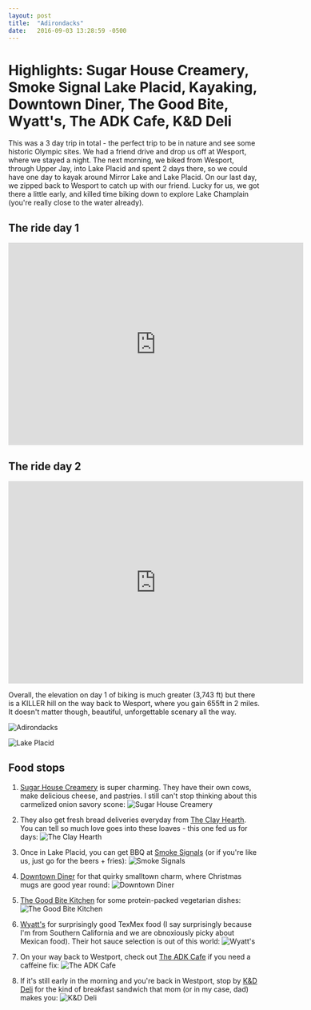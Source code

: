 ```yaml
---
layout: post
title:  "Adirondacks"
date:   2016-09-03 13:28:59 -0500
---
```

# Highlights: Sugar House Creamery, Smoke Signal Lake Placid, Kayaking, Downtown Diner, The Good Bite, Wyatt's, The ADK Cafe, K&D Deli

This was a 3 day trip in total - the perfect trip to be in nature and see some historic Olympic sites. We had a friend drive and drop us off at Wesport, where we stayed a night. The next morning, we biked from Wesport, through Upper Jay, into Lake Placid and spent 2 days there, so we could have one day to kayak around Mirror Lake and Lake Placid. On our last day, we zipped back to Wesport to catch up with our friend. Lucky for us, we got there a little early, and killed time biking down to explore Lake Champlain (you're really close to the water already).

## The ride day 1

<iframe height='405' width='590' frameborder='0' allowtransparency='true' scrolling='no' src='https://www.strava.com/activities/699314556/embed/35cbc2ae5408ab99f950bd084e17316eda9b4c9b'></iframe>

## The ride day 2

<iframe height='405' width='590' frameborder='0' allowtransparency='true' scrolling='no' src='https://www.strava.com/activities/701782583/embed/fbb8d2d0c7988ccf1655bda0f83f32b5e47b4090'></iframe>

Overall, the elevation on day 1 of biking is much greater (3,743 ft) but there is a KILLER hill on the way back to Wesport, where you gain 655ft in 2 miles. It doesn't matter though, beautiful, unforgettable scenary all the way.

![Adirondacks](https://scontent-iad3-1.xx.fbcdn.net/v/t1.0-9/14202730_10105675732278823_7772425033470548467_n.jpg?oh=d9c20f5dbe7475b93d5d5ab3d43c6413&oe=588F3F2C)

![Lake Placid](https://scontent-iad3-1.xx.fbcdn.net/v/t1.0-9/14237737_10105675658776123_5446104537285091934_n.jpg?oh=52ac88d97832a6dfd284b016387a42e5&oe=588E565B)

## Food stops

1. <a href="http://www.sugarhousecreamery.com" target="_blank">Sugar House Creamery</a> is super charming. They have their own cows, make delicious cheese, and pastries. I still can't stop thinking about this carmelized onion savory scone:
![Sugar House Creamery](https://scontent-iad3-1.xx.fbcdn.net/v/t1.0-9/14202763_10105675658172333_439489603737557291_n.jpg?oh=a4560e60f161cd13c1a2caab375d45a4&oe=58894A14)

2. They also get fresh bread deliveries everyday from <a href="http://www.theclayhearth.com/frozen-pizza-and-bread-drop-offs/" target="_blank">The Clay Hearth</a>. You can tell so much love goes into these loaves - this one fed us for days: 
![The Clay Hearth](https://scontent-iad3-1.xx.fbcdn.net/v/t1.0-9/14265014_10105675658197283_4615276289352769152_n.jpg?oh=f054180bc0875514da2dff748f97aca6&oe=5892BFF0)

3. Once in Lake Placid, you can get BBQ at <a href="http://www.smokesignalsq.com/" target="_blank">Smoke Signals</a> (or if you're like us, just go for the beers + fries): ![Smoke Signals](https://scontent-iad3-1.xx.fbcdn.net/v/t1.0-9/14202752_10105675658651373_1605776474115502907_n.jpg?oh=1daa18b77b862e2a9fb42e6c7cd84d02&oe=5898FA88)

4. <a href="https://www.tripadvisor.com/Restaurant_Review-g48023-d399400-Reviews-Downtown_Diner-Lake_Placid_New_York.html" target="_blank">Downtown Diner</a> for that quirky smalltown charm, where Christmas mugs are good year round: ![Downtown Diner](https://static1.squarespace.com/static/56b18976f8baf3f55716718f/57f5b864414fb53f7ae1d7bd/5812d3b6893fc085fef7b254/1477628872163/File+Oct+28%2C+00+18+21.jpeg?format=750w)

5. <a href="https://www.yelp.com/biz/the-good-bite-kitchen-lake-placid" target="_blank">The Good Bite Kitchen</a> for some protein-packed vegetarian dishes: ![The Good Bite Kitchen](https://scontent-iad3-1.xx.fbcdn.net/v/t1.0-9/14264847_10105675658786103_4814844727353515192_n.jpg?oh=19bf0f1602b9fa225f0c5d108ad5597a&oe=5894F8BC)

6. <a href="https://www.yelp.com/biz/wyatts-lake-placid" target="_blank">Wyatt's</a> for surprisingly good TexMex food (I say surprisingly because I'm from Southern California and we are obnoxiously picky about Mexican food). Their hot sauce selection is out of this world: ![Wyatt's](https://scontent-iad3-1.xx.fbcdn.net/v/t1.0-9/14212113_10105675658900873_5415697131842154929_n.jpg?oh=5c074c84fd8b498b77ca173310e74fbf&oe=58A967E8)

7. On your way back to Westport, check out <a href="https://www.yelp.com/biz/the-adk-cafe-keene" target="_blank">The ADK Cafe</a> if you need a caffeine fix: ![The ADK Cafe](https://scontent-iad3-1.xx.fbcdn.net/v/t1.0-9/14237512_10105675659120433_3980668138815829493_n.jpg?oh=819755ca401cda5ecfb5bc75fccb696a&oe=58AAF403)

8. If it's still early in the morning and you're back in Westport, stop by <a href="https://www.yelp.com/biz/k-and-d-deli-westport-2" taregt="_blank">K&D Deli</a> for the kind of breakfast sandwich that mom (or in my case, dad) makes you: ![K&D Deli](https://scontent-iad3-1.xx.fbcdn.net/v/t1.0-9/14291701_10105675659384903_3817454832185758984_n.jpg?oh=638d28f6c578167ce22a50d341b832c7&oe=588A8531)
